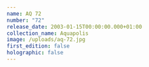 ```yaml
---
name: AQ 72
number: "72"
release_date: 2003-01-15T00:00:00.000+01:00
collection_name: Aquapolis
image: /uploads/aq-72.jpg
first_edition: false
holographic: false
---
```

